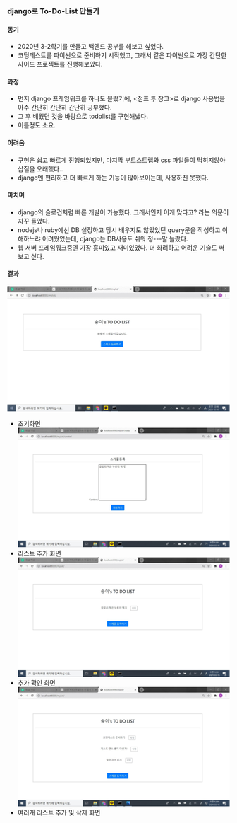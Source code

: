 ### django로 To-Do-List 만들기

#### 동기
- 2020년 3-2학기를 만들고 백엔드 공부를 해보고 싶었다.
- 코딩테스트를 파이썬으로 준비하기 시작했고, 그래서 같은 파이썬으로 가장 간단한 사이드 프로젝트를 진행해보았다.

#### 과정
- 먼저 django 프레임워크를 하나도 몰랐기에, <점프 투 장고>로 django 사용법을 아주 간단히 간단히 간단히 공부했다.
- 그 후 배웠던 것을 바탕으로 todolist를 구현해냈다.
- 이틀정도 소요.

#### 어려움
- 구현은 쉽고 빠르게 진행되었지만, 마지막 부트스트랩와 css 파일들이 먹히지않아 삽질을 오래했다..
- django엔 편리하고 더 빠르게 하는 기능이 많아보이는데, 사용하진 못했다.

#### 마치며
- django의 슬로건처럼 빠른 개발이 가능했다. 그래서인지 이게 맞다고? 라는 의문이 자꾸 들었다.
- nodejs나 ruby에선 DB 설정하고 당시 배우지도 않았었던 query문을 작성하고 이해하느랴 어려웠었는데, django는 DB사용도 쉬워 정---말 놀랐다.
- 웹 서버 프레임워크중엔 가장 흥미있고 재미있었다. 더 화려하고 어려운 기술도 써보고 싶다.

#### 결과
![1.jpg](./img/1.JPG)
- 초기화면
![2.jpg](./img/2.JPG)
- 리스트 추가 화면
![3.jpg](./img/3.JPG)
- 추가 확인 화면
![4.jpg](./img/4.JPG)
- 여러개 리스트 추가 및 삭제 화면